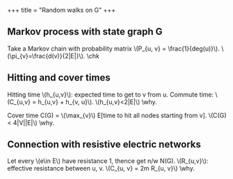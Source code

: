 +++
title = "Random walks on G"
+++

## Markov process with state graph G
Take a Markov chain with probability matrix \\(P_{u, v} = \frac{1}{deg(u)}\\). \\(\pi_{v}=\frac{d(v)}{2|E|}\\). \chk

## Hitting and cover times
Hitting time \\(h_{u,v}\\): expected time to get to v from u. Commute time: \\(C_{u,v} = h_{u,v} + h_{v, u}\\). \\(h_{u,v}<2|E|\\) \why.

Cover time C(G) = \\(\max_{v}\\) E[time to hit all nodes starting from v]. \\(C(G) < 4|V||E|\\) \why.

## Connection with resistive electric networks
Let every \\(e\in E\\) have resistance 1, thence get n/w N(G). \\(R_{u,v}\\): effective resistance between u, v. \\(C_{u, v} = 2m R_{u, v}\\) \why.